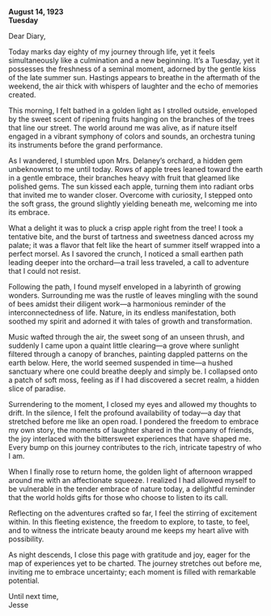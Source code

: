 
**August 14, 1923**  
**Tuesday**  

Dear Diary,  

Today marks day eighty of my journey through life, yet it feels simultaneously like a culmination and a new beginning. It’s a Tuesday, yet it possesses the freshness of a seminal moment, adorned by the gentle kiss of the late summer sun. Hastings appears to breathe in the aftermath of the weekend, the air thick with whispers of laughter and the echo of memories created. 

This morning, I felt bathed in a golden light as I strolled outside, enveloped by the sweet scent of ripening fruits hanging on the branches of the trees that line our street. The world around me was alive, as if nature itself engaged in a vibrant symphony of colors and sounds, an orchestra tuning its instruments before the grand performance. 

As I wandered, I stumbled upon Mrs. Delaney’s orchard, a hidden gem unbeknownst to me until today. Rows of apple trees leaned toward the earth in a gentle embrace, their branches heavy with fruit that gleamed like polished gems. The sun kissed each apple, turning them into radiant orbs that invited me to wander closer. Overcome with curiosity, I stepped onto the soft grass, the ground slightly yielding beneath me, welcoming me into its embrace.

What a delight it was to pluck a crisp apple right from the tree! I took a tentative bite, and the burst of tartness and sweetness danced across my palate; it was a flavor that felt like the heart of summer itself wrapped into a perfect morsel. As I savored the crunch, I noticed a small earthen path leading deeper into the orchard—a trail less traveled, a call to adventure that I could not resist.

Following the path, I found myself enveloped in a labyrinth of growing wonders. Surrounding me was the rustle of leaves mingling with the sound of bees amidst their diligent work—a harmonious reminder of the interconnectedness of life. Nature, in its endless manifestation, both soothed my spirit and adorned it with tales of growth and transformation. 

Music wafted through the air, the sweet song of an unseen thrush, and suddenly I came upon a quaint little clearing—a grove where sunlight filtered through a canopy of branches, painting dappled patterns on the earth below. Here, the world seemed suspended in time—a hushed sanctuary where one could breathe deeply and simply be. I collapsed onto a patch of soft moss, feeling as if I had discovered a secret realm, a hidden slice of paradise.

Surrendering to the moment, I closed my eyes and allowed my thoughts to drift. In the silence, I felt the profound availability of today—a day that stretched before me like an open road. I pondered the freedom to embrace my own story, the moments of laughter shared in the company of friends, the joy interlaced with the bittersweet experiences that have shaped me. Every bump on this journey contributes to the rich, intricate tapestry of who I am.

When I finally rose to return home, the golden light of afternoon wrapped around me with an affectionate squeeze. I realized I had allowed myself to be vulnerable in the tender embrace of nature today, a delightful reminder that the world holds gifts for those who choose to listen to its call.

Reflecting on the adventures crafted so far, I feel the stirring of excitement within. In this fleeting existence, the freedom to explore, to taste, to feel, and to witness the intricate beauty around me keeps my heart alive with possibility. 

As night descends, I close this page with gratitude and joy, eager for the map of experiences yet to be charted. The journey stretches out before me, inviting me to embrace uncertainty; each moment is filled with remarkable potential. 

Until next time,  
Jesse

